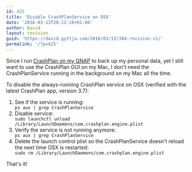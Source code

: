 ```yaml
---
id: 425
title: 'Disable CrashPlanService on OSX'
date: '2016-03-13T20:12:16+01:00'
author: David
layout: revision
guid: 'https://david.gyttja.com/2016/03/13/384-revision-v1/'
permalink: '/?p=425'
---
```


Since I run <a href="/2011/10/09/crashplan-on-qnap/">CrashPlan on my QNAP</a> to back up my personal data, yet I still want to use the CrashPlan GUI on my Mac, I don't need the CrashPlanService running in the background on my Mac all the time.

<!--more-->

To disable the always-running CrashPlan service on OSX (verified with the latest CrashPlan app, version 3.7):
<ol>
<li>
See if the service is running:<code>
ps aux | grep CrashPlanService
</code>
</li>
<li>
Disable service:<code>
sudo launchctl unload /Library/LaunchDaemons/com.crashplan.engine.plist
</code>
</li>
<li>
Verify the service is not running anymore:<code>
ps aux | grep CrashPlanService
</code>
</li>
<li>
Delete the launch control plist so the CrashPlanService doesn't reload the next time OSX is restarted:<code>
sudo rm /Library/LaunchDaemons/com.crashplan.engine.plist
</code>
</li>
</ol>

That's it!